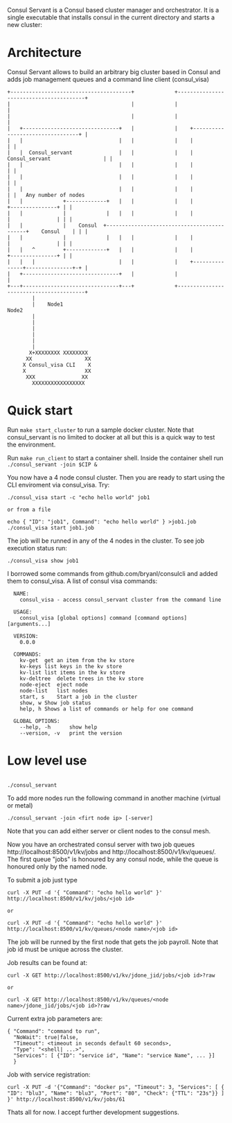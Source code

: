 Consul Servant is a Consul based cluster manager and orchestrator. It is a single executable that
installs consul in the current directory and starts a new cluster:

# Architecture

Consul Servant allows to build an arbitrary big cluster based in Consul and adds job management queues
and a command line client (consul_visa)

```
+---------------------------------------+             +----------------------------------------+                            
|                                       |             |                                        |                            
|                                       |             |                                        |                            
|   +-------------------------------+   |             |    +---------------------------------+ |                            
|   |                               |   |             |    |                                 | |                            
|   |  Consul_servant               |   |             |    |  Consul_servant                 | |                            
|   |                               |   |             |    |                                 | |                            
|   |                               |   |             |    |                                 | |                            
|   |                               |   |             |    |                                 | |   Any number of nodes
|   |             +-------------+   |   |             |    |               +---------------+ | |                            
|   |             |             |   |   |             |    |               |               | | |                            
|   |             |    Consul  +--------------------------------------------+    Consul    | | |                            
|   |             |             |   |   |             |    |               |               | | |                            
|   |   ^         +-------------+   |   |             |    |               +---------------+ | |                            
|   |   |                           |   |             |    +---------------+---------------+-+ |                            
|   +-------------------------------+   |             |                                        |                            
+---+-------------------------------+---+             +----------------------------------------+                            
        |                                                                                                                   
        |    Node1                                                        Node2                                             
        |                                                                                                                   
        |                                                                                                                   
        |                                                                                                                   
        |                                                                                                                   
        |                                                                                                                   
        |                                                                                                                   
       X+XXXXXXXX XXXXXXXX                                                                                                  
      XX                 XX                                                                                                 
     X Consul_visa CLI    X                                                                                                 
     X                   XX                                                                                                 
      XXX               XX                                                                                                  
        XXXXXXXXXXXXXXXXX                                                                                                   
```

# Quick start
Run `make start_cluster` to run a sample docker cluster. Note that consul_servant is no limited to docker at all
but this is a quick way to test the environment.

Run `make run_client` to start a container shell. Inside the container shell run `./consul_servant -join $CIP &`

You now have a 4 node consul cluster. Then you are ready to start using the CLI enviroment via consul_visa. Try:

```
./consul_visa start -c "echo hello world" job1

or from a file

echo { "ID": "job1", Command": "echo hello world" } >job1.job
./consul_visa start job1.job

```

The job will be runned in any of the 4 nodes in the cluster. To see job execution status run:

```
./consul_visa show job1
```

I borrowed some commands from github.com/bryanl/consulcli and added them to consul_visa. A list of consul visa commands:

```
  NAME:
    consul_visa - access consul_servant cluster from the command line

  USAGE:
    consul_visa [global options] command [command options] [arguments...]

  VERSION:
    0.0.0

  COMMANDS:
    kv-get	get an item from the kv store
    kv-keys	list keys in the kv store
    kv-list	list items in the kv store
    kv-deltree	delete trees in the kv store
    node-eject	eject node
    node-list	list nodes
    start, s	Start a job in the cluster
    show, w	Show job status
    help, h	Shows a list of commands or help for one command

  GLOBAL OPTIONS:
    --help, -h		show help
    --version, -v	print the version
```

# Low level use


```

./consul_servant

```

To add more nodes run the following command in another machine (virtual or metal)

```
./consul_servant -join <firt node ip> [-server]
```

Note that you can add either server or client nodes to the consul mesh.

Now you have an orchestrated consul server with two job queues http://localhost:8500/v1/kv/jobs and 
http://localhost:8500/v1/kv/queues/<node name>. The first queue "jobs" is honoured by any consul node, while
the <node name> queue is honoured only by the named node.

To submit a job just type

```
curl -X PUT -d '{ "Command": "echo hello world" }' http://localhost:8500/v1/kv/jobs/<job id>

or 

curl -X PUT -d '{ "Command": "echo hello world" }' http://localhost:8500/v1/kv/queues/<node name>/<job id>
```

The job will be runned by the first node that gets the job payroll. Note that job id must be unique across the cluster.

Job results can be found at:

```
curl -X GET http://localhost:8500/v1/kv/jdone_jid/jobs/<job id>?raw

or

curl -X GET http://localhost:8500/v1/kv/queues/<node name>/jdone_jid/jobs/<job id>?raw
```

Current extra job parameters are:

```
{ "Command": "command to run", 
  "NoWait": true|false, 
  "Timeout": <timeout in seconds default 60 seconds>,
  "Type": "<shell| ...>",
  "Services": [ {"ID": "service id", "Name": "service Name", ... }]
  }
```

Job with service registration:

```
curl -X PUT -d '{"Command": "docker ps", "Timeout": 3, "Services": [ { "ID": "blu3", "Name": "blu3", "Port": "80", "Check": {"TTL": "23s"}} ] }' http://localhost:8500/v1/kv/jobs/61
```

Thats all for now. I accept further development suggestions. 


